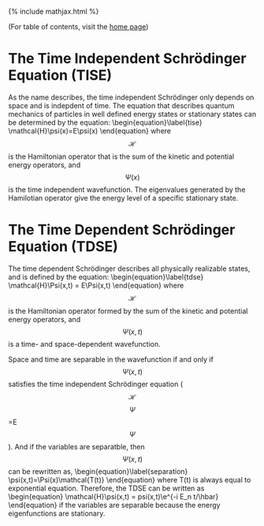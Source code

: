 {% include mathjax.html %}

(For table of contents, visit the [home page](/README.md))

# The Time Independent Schrödinger Equation (TISE)

As the name describes, the time independent Schrödinger only depends on space and is indepdent of time. The equation that describes quantum mechanics of particles in well defined energy states or stationary states can be determined by the equation:
  \begin{equation}\label{tise}
    \mathcal{H}\psi(x)=E\psi(x)
\end{equation}
where $$\mathcal{H}$$ is the Hamiltonian operator that is the sum of the kinetic and potential energy operators, and $$\Psi(x)$$ is the time independent wavefunction. The eigenvalues generated by the Hamilotian operator give the energy level of a specific stationary state.

 

# The Time Dependent Schrödinger Equation (TDSE)

The time dependent Schrödinger describes all physically realizable states, and is defined by the equation:
  \begin{equation}\label{tdse}
    \mathcal{H}\Psi(x,t) = E\Psi(x,t)
\end{equation}
where $$\mathcal{H}$$ is the Hamiltonian operator formed by the sum of the kinetic and potential energy operators, and  $$\Psi(x,t)$$ is a time- and space-dependent wavefunction.

Space and time are separable in the wavefunction if and only if $$\Psi(x,t)$$ satisfies the time independent Schrödinger equation ($$\mathcal{H}$$$$\Psi$$=E$$\Psi$$). And if the variables are separatble, then $$\Psi(x,t)$$ can be rewritten as,
\begin{equation}\label{separation}
    \psi(x,t)=\Psi(x)\mathcal{T(t)}
\end{equation}
where T(t) is always equal to exponential equation.
Therefore, the TDSE can be written as 
  \begin{equation}
    \mathcal{H}\psi(x,t) = psi(x,t)\e^{-i E_n t/\hbar}
 \end{equation}
if the variables are separable because the energy eigenfunctions are stationary.

